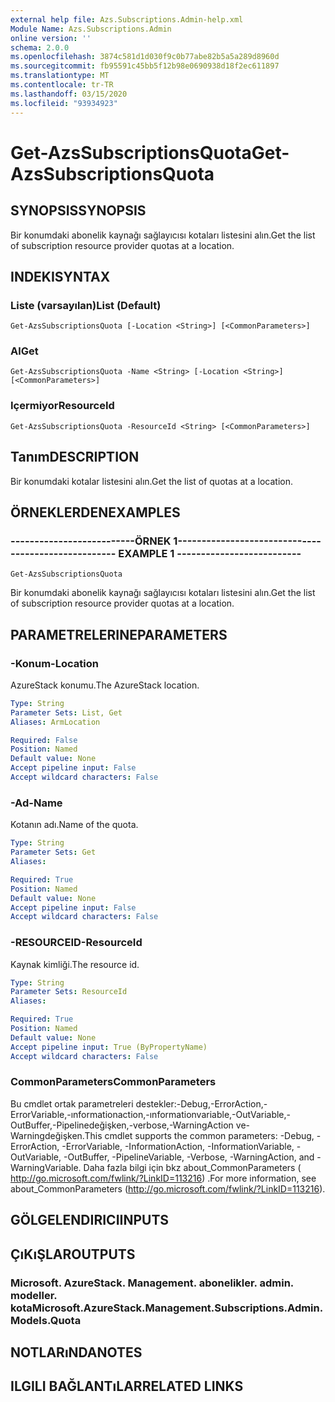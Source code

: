 ```yaml
---
external help file: Azs.Subscriptions.Admin-help.xml
Module Name: Azs.Subscriptions.Admin
online version: ''
schema: 2.0.0
ms.openlocfilehash: 3874c581d1d030f9c0b77abe82b5a5a289d8960d
ms.sourcegitcommit: fb95591c45bb5f12b98e0690938d18f2ec611897
ms.translationtype: MT
ms.contentlocale: tr-TR
ms.lasthandoff: 03/15/2020
ms.locfileid: "93934923"
---
```

# <span data-ttu-id="111a0-101">Get-AzsSubscriptionsQuota</span><span class="sxs-lookup"><span data-stu-id="111a0-101">Get-AzsSubscriptionsQuota</span></span>

## <span data-ttu-id="111a0-102">SYNOPSIS</span><span class="sxs-lookup"><span data-stu-id="111a0-102">SYNOPSIS</span></span>
<span data-ttu-id="111a0-103">Bir konumdaki abonelik kaynağı sağlayıcısı kotaları listesini alın.</span><span class="sxs-lookup"><span data-stu-id="111a0-103">Get the list of subscription resource provider quotas at a location.</span></span>

## <span data-ttu-id="111a0-104">INDEKI</span><span class="sxs-lookup"><span data-stu-id="111a0-104">SYNTAX</span></span>

### <span data-ttu-id="111a0-105">Liste (varsayılan)</span><span class="sxs-lookup"><span data-stu-id="111a0-105">List (Default)</span></span>
```
Get-AzsSubscriptionsQuota [-Location <String>] [<CommonParameters>]
```

### <span data-ttu-id="111a0-106">Al</span><span class="sxs-lookup"><span data-stu-id="111a0-106">Get</span></span>
```
Get-AzsSubscriptionsQuota -Name <String> [-Location <String>] [<CommonParameters>]
```

### <span data-ttu-id="111a0-107">Içermiyor</span><span class="sxs-lookup"><span data-stu-id="111a0-107">ResourceId</span></span>
```
Get-AzsSubscriptionsQuota -ResourceId <String> [<CommonParameters>]
```

## <span data-ttu-id="111a0-108">Tanım</span><span class="sxs-lookup"><span data-stu-id="111a0-108">DESCRIPTION</span></span>
<span data-ttu-id="111a0-109">Bir konumdaki kotalar listesini alın.</span><span class="sxs-lookup"><span data-stu-id="111a0-109">Get the list of quotas at a location.</span></span>

## <span data-ttu-id="111a0-110">ÖRNEKLERDEN</span><span class="sxs-lookup"><span data-stu-id="111a0-110">EXAMPLES</span></span>

### <span data-ttu-id="111a0-111">--------------------------ÖRNEK 1--------------------------</span><span class="sxs-lookup"><span data-stu-id="111a0-111">-------------------------- EXAMPLE 1 --------------------------</span></span>
```
Get-AzsSubscriptionsQuota
```

<span data-ttu-id="111a0-112">Bir konumdaki abonelik kaynağı sağlayıcısı kotaları listesini alın.</span><span class="sxs-lookup"><span data-stu-id="111a0-112">Get the list of subscription resource provider quotas at a location.</span></span>

## <span data-ttu-id="111a0-113">PARAMETRELERINE</span><span class="sxs-lookup"><span data-stu-id="111a0-113">PARAMETERS</span></span>

### <span data-ttu-id="111a0-114">-Konum</span><span class="sxs-lookup"><span data-stu-id="111a0-114">-Location</span></span>
<span data-ttu-id="111a0-115">AzureStack konumu.</span><span class="sxs-lookup"><span data-stu-id="111a0-115">The AzureStack location.</span></span>

```yaml
Type: String
Parameter Sets: List, Get
Aliases: ArmLocation

Required: False
Position: Named
Default value: None
Accept pipeline input: False
Accept wildcard characters: False
```

### <span data-ttu-id="111a0-116">-Ad</span><span class="sxs-lookup"><span data-stu-id="111a0-116">-Name</span></span>
<span data-ttu-id="111a0-117">Kotanın adı.</span><span class="sxs-lookup"><span data-stu-id="111a0-117">Name of the quota.</span></span>

```yaml
Type: String
Parameter Sets: Get
Aliases: 

Required: True
Position: Named
Default value: None
Accept pipeline input: False
Accept wildcard characters: False
```

### <span data-ttu-id="111a0-118">-RESOURCEID</span><span class="sxs-lookup"><span data-stu-id="111a0-118">-ResourceId</span></span>
<span data-ttu-id="111a0-119">Kaynak kimliği.</span><span class="sxs-lookup"><span data-stu-id="111a0-119">The resource id.</span></span>

```yaml
Type: String
Parameter Sets: ResourceId
Aliases: 

Required: True
Position: Named
Default value: None
Accept pipeline input: True (ByPropertyName)
Accept wildcard characters: False
```

### <span data-ttu-id="111a0-120">CommonParameters</span><span class="sxs-lookup"><span data-stu-id="111a0-120">CommonParameters</span></span>
<span data-ttu-id="111a0-121">Bu cmdlet ortak parametreleri destekler:-Debug,-ErrorAction,-ErrorVariable,-ınformationaction,-ınformationvariable,-OutVariable,-OutBuffer,-Pipelinedeğişken,-verbose,-WarningAction ve-Warningdeğişken.</span><span class="sxs-lookup"><span data-stu-id="111a0-121">This cmdlet supports the common parameters: -Debug, -ErrorAction, -ErrorVariable, -InformationAction, -InformationVariable, -OutVariable, -OutBuffer, -PipelineVariable, -Verbose, -WarningAction, and -WarningVariable.</span></span> <span data-ttu-id="111a0-122">Daha fazla bilgi için bkz about_CommonParameters ( http://go.microsoft.com/fwlink/?LinkID=113216) .</span><span class="sxs-lookup"><span data-stu-id="111a0-122">For more information, see about_CommonParameters (http://go.microsoft.com/fwlink/?LinkID=113216).</span></span>

## <span data-ttu-id="111a0-123">GÖLGELENDIRICI</span><span class="sxs-lookup"><span data-stu-id="111a0-123">INPUTS</span></span>

## <span data-ttu-id="111a0-124">ÇıKıŞLAR</span><span class="sxs-lookup"><span data-stu-id="111a0-124">OUTPUTS</span></span>

### <span data-ttu-id="111a0-125">Microsoft. AzureStack. Management. abonelikler. admin. modeller. kota</span><span class="sxs-lookup"><span data-stu-id="111a0-125">Microsoft.AzureStack.Management.Subscriptions.Admin.Models.Quota</span></span>

## <span data-ttu-id="111a0-126">NOTLARıNDA</span><span class="sxs-lookup"><span data-stu-id="111a0-126">NOTES</span></span>

## <span data-ttu-id="111a0-127">ILGILI BAĞLANTıLAR</span><span class="sxs-lookup"><span data-stu-id="111a0-127">RELATED LINKS</span></span>

